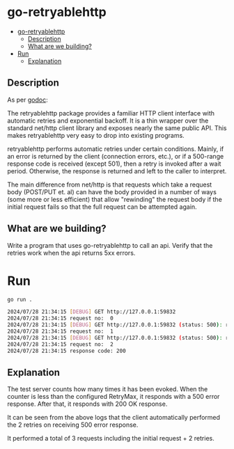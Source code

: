 # go-retryablehttp

- [go-retryablehttp](#go-retryablehttp)
  - [Description](#description)
  - [What are we building?](#what-are-we-building)
- [Run](#run)
  - [Explanation](#explanation)

## Description

As per [godoc](https://pkg.go.dev/github.com/hashicorp/go-retryablehttp):

The retryablehttp package provides a familiar HTTP client interface with automatic retries and exponential backoff. It is a thin wrapper over the standard net/http client library and exposes nearly the same public API. This makes retryablehttp very easy to drop into existing programs.

retryablehttp performs automatic retries under certain conditions. Mainly, if an error is returned by the client (connection errors, etc.), or if a 500-range response code is received (except 501), then a retry is invoked after a wait period. Otherwise, the response is returned and left to the caller to interpret.

The main difference from net/http is that requests which take a request body (POST/PUT et. al) can have the body provided in a number of ways (some more or less efficient) that allow "rewinding" the request body if the initial request fails so that the full request can be attempted again.

## What are we building?

Write a program that uses go-retryablehttp to call an api. Verify that the retries work when the api returns 5xx errors.

# Run

```bash
go run .

2024/07/28 21:34:15 [DEBUG] GET http://127.0.0.1:59832
2024/07/28 21:34:15 request no:  0
2024/07/28 21:34:15 [DEBUG] GET http://127.0.0.1:59832 (status: 500): retrying in 10ms (2 left)
2024/07/28 21:34:15 request no:  1
2024/07/28 21:34:15 [DEBUG] GET http://127.0.0.1:59832 (status: 500): retrying in 20ms (1 left)
2024/07/28 21:34:15 request no:  2
2024/07/28 21:34:15 response code: 200
```

## Explanation

The test server counts how many times it has been evoked. When the counter is less than the configured RetryMax, it responds with a 500 error response. After that, it responds with 200 OK response.

It can be seen from the above logs that the client automatically performed the 2 retries on receiving 500 error response.

It performed a total of 3 requests including the initial request + 2 retries.